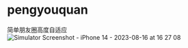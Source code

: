 # pengyouquan
简单朋友圈高度自适应
![Simulator Screenshot - iPhone 14 - 2023-08-16 at 16 27 08](https://github.com/yanjixiang/pengyouquan/assets/31297729/c1d7127f-e63a-4a80-b866-b9acedcc6216)
